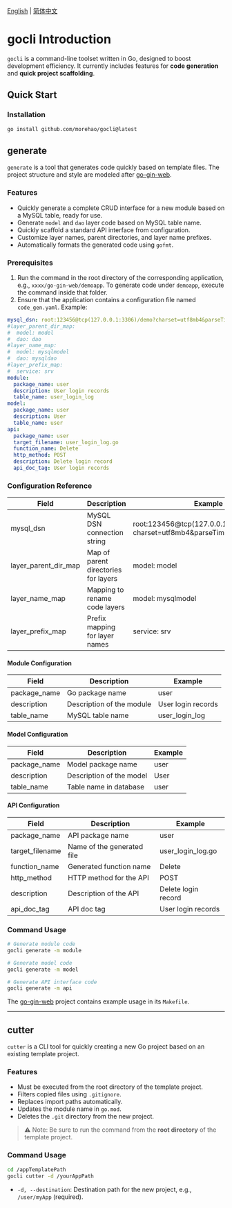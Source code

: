 [English](./README.md) | [简体中文](./README_cn.md)

# gocli Introduction

`gocli` is a command-line toolset written in Go, designed to boost development efficiency. It currently includes features for **code generation** and **quick project scaffolding**.

## Quick Start

### Installation

```bash
go install github.com/morehao/gocli@latest
```

## generate

`generate` is a tool that generates code quickly based on template files. The project structure and style are modeled after [go-gin-web](https://github.com/morehao/go-gin-web).

### Features

* Quickly generate a complete CRUD interface for a new module based on a MySQL table, ready for use.
* Generate `model` and `dao` layer code based on MySQL table name.
* Quickly scaffold a standard API interface from configuration.
* Customize layer names, parent directories, and layer name prefixes.
* Automatically formats the generated code using `gofmt`.

### Prerequisites

1. Run the command in the root directory of the corresponding application, e.g., `xxxx/go-gin-web/demoapp`. To generate code under `demoapp`, execute the command inside that folder.
2. Ensure that the application contains a configuration file named `code_gen.yaml`. Example:

```yaml
mysql_dsn: root:123456@tcp(127.0.0.1:3306)/demo?charset=utf8mb4&parseTime=True&loc=Local
#layer_parent_dir_map:
#  model: model
#  dao: dao
#layer_name_map:
#  model: mysqlmodel
#  dao: mysqldao
#layer_prefix_map:
#  service: srv
module:
  package_name: user
  description: User login records
  table_name: user_login_log
model:
  package_name: user
  description: User
  table_name: user
api:
  package_name: user
  target_filename: user_login_log.go
  function_name: Delete
  http_method: POST
  description: Delete login record
  api_doc_tag: User login records
```

### Configuration Reference

| Field                   | Description                          | Example                                                                          |
| ----------------------- | ------------------------------------ | -------------------------------------------------------------------------------- |
| mysql\_dsn              | MySQL DSN connection string          | root:123456\@tcp(127.0.0.1:3306)/demo?charset=utf8mb4\&parseTime=True\&loc=Local |
| layer\_parent\_dir\_map | Map of parent directories for layers | model: model                                                                     |
| layer\_name\_map        | Mapping to rename code layers        | model: mysqlmodel                                                                |
| layer\_prefix\_map      | Prefix mapping for layer names       | service: srv                                                                     |

#### Module Configuration

| Field         | Description               | Example            |
| ------------- | ------------------------- | ------------------ |
| package\_name | Go package name           | user               |
| description   | Description of the module | User login records |
| table\_name   | MySQL table name          | user\_login\_log   |

#### Model Configuration

| Field         | Description              | Example |
| ------------- | ------------------------ | ------- |
| package\_name | Model package name       | user    |
| description   | Description of the model | User    |
| table\_name   | Table name in database   | user    |

#### API Configuration

| Field            | Description                | Example             |
| ---------------- | -------------------------- | ------------------- |
| package\_name    | API package name           | user                |
| target\_filename | Name of the generated file | user\_login\_log.go |
| function\_name   | Generated function name    | Delete              |
| http\_method     | HTTP method for the API    | POST                |
| description      | Description of the API     | Delete login record |
| api\_doc\_tag    | API doc tag                | User login records  |

### Command Usage

```bash
# Generate module code
gocli generate -m module

# Generate model code
gocli generate -m model

# Generate API interface code
gocli generate -m api
```

The [go-gin-web](https://github.com/morehao/go-gin-web) project contains example usage in its `Makefile`.

---

## cutter

`cutter` is a CLI tool for quickly creating a new Go project based on an existing template project.

### Features

* Must be executed from the root directory of the template project.
* Filters copied files using `.gitignore`.
* Replaces import paths automatically.
* Updates the module name in `go.mod`.
* Deletes the `.git` directory from the new project.

> ⚠️ Note: Be sure to run the command from the **root directory** of the template project.

### Command Usage

```bash
cd /appTemplatePath
gocli cutter -d /yourAppPath
```

* `-d, --destination`: Destination path for the new project, e.g., `/user/myApp` (required).

